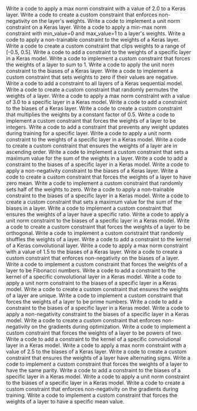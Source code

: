 Write a code to apply a max norm constraint with a value of 2.0 to a Keras layer.
Write a code to create a custom constraint that enforces non-negativity on the layer's weights.
Write a code to implement a unit norm constraint on a Keras layer.
Write a code to apply a min-max norm constraint with min_value=0 and max_value=1 to a layer's weights.
Write a code to apply a non-trainable constraint to the weights of a Keras layer.
Write a code to create a custom constraint that clips weights to a range of [-0.5, 0.5].
Write a code to add a constraint to the weights of a specific layer in a Keras model.
Write a code to implement a custom constraint that forces the weights of a layer to sum to 1.
Write a code to apply the unit norm constraint to the biases of a Keras layer.
Write a code to implement a custom constraint that sets weights to zero if their values are negative.
Write a code to add a constraint to all layers of a Keras sequential model.
Write a code to create a custom constraint that randomly permutes the weights of a layer.
Write a code to apply a max norm constraint with a value of 3.0 to a specific layer in a Keras model.
Write a code to add a constraint to the biases of a Keras layer.
Write a code to create a custom constraint that multiplies the weights by a constant factor of 0.5.
Write a code to implement a custom constraint that forces the weights of a layer to be integers.
Write a code to add a constraint that prevents any weight updates during training for a specific layer.
Write a code to apply a unit norm constraint to the weights of a specific layer in a Keras model.
Write a code to create a custom constraint that ensures the weights of a layer are in ascending order.
Write a code to implement a custom constraint that sets a maximum value for the sum of the weights in a layer.
Write a code to add a constraint to the biases of a specific layer in a Keras model.
Write a code to apply a non-negativity constraint to the biases of a Keras layer.
Write a code to create a custom constraint that forces the weights of a layer to have zero mean.
Write a code to implement a custom constraint that randomly sets half of the weights to zero.
Write a code to apply a non-trainable constraint to the biases of a specific layer in a Keras model.
Write a code to create a custom constraint that sets a maximum value for the sum of the biases in a layer.
Write a code to implement a custom constraint that ensures the weights of a layer have a specific ratio.
Write a code to apply a unit norm constraint to the biases of a specific layer in a Keras model.
Write a code to create a custom constraint that forces the weights of a layer to be orthogonal.
Write a code to implement a custom constraint that randomly shuffles the weights of a layer.
Write a code to add a constraint to the kernel of a Keras convolutional layer.
Write a code to apply a max norm constraint with a value of 1.5 to the biases of a Keras layer.
Write a code to create a custom constraint that enforces non-negativity on the biases of a layer.
Write a code to implement a custom constraint that forces the weights of a layer to be Fibonacci numbers.
Write a code to add a constraint to the kernel of a specific convolutional layer in a Keras model.
Write a code to apply a unit norm constraint to the biases of a specific layer in a Keras model.
Write a code to create a custom constraint that ensures the weights of a layer are unique.
Write a code to implement a custom constraint that forces the weights of a layer to be prime numbers.
Write a code to add a constraint to the biases of a specific layer in a Keras model.
Write a code to apply a non-negativity constraint to the biases of a specific layer in a Keras model.
Write a code to create a custom constraint that enforces non-negativity on the gradients during optimization.
Write a code to implement a custom constraint that forces the weights of a layer to be powers of two.
Write a code to add a constraint to the kernel of a specific convolutional layer in a Keras model.
Write a code to apply a max norm constraint with a value of 2.5 to the biases of a Keras layer.
Write a code to create a custom constraint that ensures the weights of a layer have alternating signs.
Write a code to implement a custom constraint that forces the weights of a layer to have the same parity.
Write a code to add a constraint to the biases of a specific layer in a Keras model.
Write a code to apply a unit norm constraint to the biases of a specific layer in a Keras model.
Write a code to create a custom constraint that enforces non-negativity on the gradients during training.
Write a code to implement a custom constraint that forces the weights of a layer to have a specific mean value.